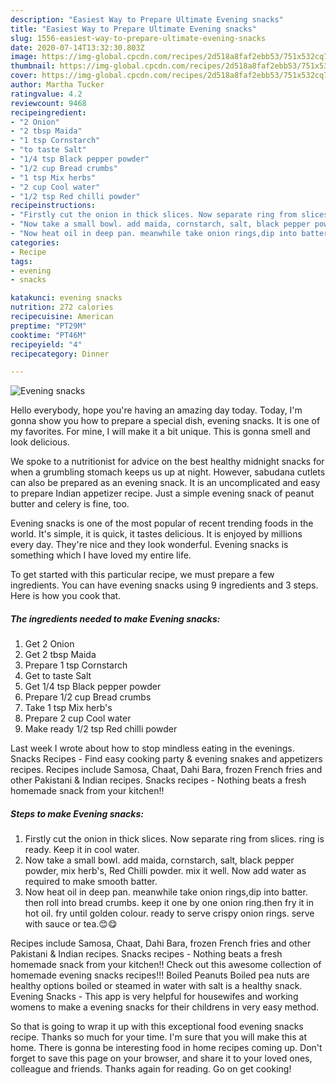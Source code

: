 ```yaml
---
description: "Easiest Way to Prepare Ultimate Evening snacks"
title: "Easiest Way to Prepare Ultimate Evening snacks"
slug: 1556-easiest-way-to-prepare-ultimate-evening-snacks
date: 2020-07-14T13:32:30.803Z
image: https://img-global.cpcdn.com/recipes/2d518a8faf2ebb53/751x532cq70/evening-snacks-recipe-main-photo.jpg
thumbnail: https://img-global.cpcdn.com/recipes/2d518a8faf2ebb53/751x532cq70/evening-snacks-recipe-main-photo.jpg
cover: https://img-global.cpcdn.com/recipes/2d518a8faf2ebb53/751x532cq70/evening-snacks-recipe-main-photo.jpg
author: Martha Tucker
ratingvalue: 4.2
reviewcount: 9468
recipeingredient:
- "2 Onion"
- "2 tbsp Maida"
- "1 tsp Cornstarch"
- "to taste Salt"
- "1/4 tsp Black pepper powder"
- "1/2 cup Bread crumbs"
- "1 tsp Mix herbs"
- "2 cup Cool water"
- "1/2 tsp Red chilli powder"
recipeinstructions:
- "Firstly cut the onion in thick slices. Now separate ring from slices. ring is ready. Keep it in cool water."
- "Now take a small bowl. add maida, cornstarch, salt, black pepper powder, mix herb&#39;s, Red Chilli powder. mix it well. Now add water as required to make smooth batter."
- "Now heat oil in deep pan. meanwhile take onion rings,dip into batter. then roll into bread crumbs. keep it one by one onion ring.then fry it in hot oil. fry until golden colour. ready to serve crispy onion rings. serve with sauce or tea.😊😋"
categories:
- Recipe
tags:
- evening
- snacks

katakunci: evening snacks 
nutrition: 272 calories
recipecuisine: American
preptime: "PT29M"
cooktime: "PT46M"
recipeyield: "4"
recipecategory: Dinner

---
```



![Evening snacks](https://img-global.cpcdn.com/recipes/2d518a8faf2ebb53/751x532cq70/evening-snacks-recipe-main-photo.jpg)

Hello everybody, hope you're having an amazing day today. Today, I'm gonna show you how to prepare a special dish, evening snacks. It is one of my favorites. For mine, I will make it a bit unique. This is gonna smell and look delicious.

We spoke to a nutritionist for advice on the best healthy midnight snacks for when a grumbling stomach keeps us up at night. However, sabudana cutlets can also be prepared as an evening snack. It is an uncomplicated and easy to prepare Indian appetizer recipe. Just a simple evening snack of peanut butter and celery is fine, too.

Evening snacks is one of the most popular of recent trending foods in the world. It's simple, it is quick, it tastes delicious. It is enjoyed by millions every day. They're nice and they look wonderful. Evening snacks is something which I have loved my entire life.


To get started with this particular recipe, we must prepare a few ingredients. You can have evening snacks using 9 ingredients and 3 steps. Here is how you cook that.

<!--inarticleads1-->

##### The ingredients needed to make Evening snacks:

1. Get 2 Onion
1. Get 2 tbsp Maida
1. Prepare 1 tsp Cornstarch
1. Get to taste Salt
1. Get 1/4 tsp Black pepper powder
1. Prepare 1/2 cup Bread crumbs
1. Take 1 tsp Mix herb&#39;s
1. Prepare 2 cup Cool water
1. Make ready 1/2 tsp Red chilli powder


Last week I wrote about how to stop mindless eating in the evenings. Snacks Recipes - Find easy cooking party &amp; evening snakes and appetizers recipes. Recipes include Samosa, Chaat, Dahi Bara, frozen French fries and other Pakistani &amp; Indian recipes. Snacks recipes - Nothing beats a fresh homemade snack from your kitchen!! 

<!--inarticleads2-->

##### Steps to make Evening snacks:

1. Firstly cut the onion in thick slices. Now separate ring from slices. ring is ready. Keep it in cool water.
1. Now take a small bowl. add maida, cornstarch, salt, black pepper powder, mix herb&#39;s, Red Chilli powder. mix it well. Now add water as required to make smooth batter.
1. Now heat oil in deep pan. meanwhile take onion rings,dip into batter. then roll into bread crumbs. keep it one by one onion ring.then fry it in hot oil. fry until golden colour. ready to serve crispy onion rings. serve with sauce or tea.😊😋


Recipes include Samosa, Chaat, Dahi Bara, frozen French fries and other Pakistani &amp; Indian recipes. Snacks recipes - Nothing beats a fresh homemade snack from your kitchen!! Check out this awesome collection of homemade evening snacks recipes!!! Boiled Peanuts Boiled pea nuts are healthy options boiled or steamed in water with salt is a healthy snack. Evening Snacks - This app is very helpful for housewifes and working womens to make a evening snacks for their childrens in very easy method. 

So that is going to wrap it up with this exceptional food evening snacks recipe. Thanks so much for your time. I'm sure that you will make this at home. There is gonna be interesting food in home recipes coming up. Don't forget to save this page on your browser, and share it to your loved ones, colleague and friends. Thanks again for reading. Go on get cooking!
